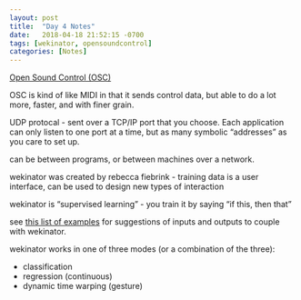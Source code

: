 ```yaml
---
layout: post
title:  "Day 4 Notes"
date:   2018-04-18 21:52:15 -0700
tags: [wekinator, opensoundcontrol]
categories: [Notes]
---
```


[Open Sound Control (OSC)](https://en.wikipedia.org/wiki/Open_Sound_Control)

OSC is kind of like MIDI in that it sends control data, but able to do a lot more, faster, and with finer grain.

UDP protocal - sent over a TCP/IP port that you choose. Each application can only listen to one port at a time, but as many symbolic “addresses” as you care to set up.

can be between programs, or between machines over a network.

wekinator was created by rebecca fiebrink -  training data is a user interface, can be used to design new types of interaction

wekinator is “supervised learning” - you train it by saying “if this, then that”

see [this list of examples](http://www.wekinator.org/examples/) for suggestions of inputs and outputs to couple with wekinator.

wekinator works in one of three modes (or a combination of the three):
- classification
- regression (continuous)
- dynamic time warping (gesture)
